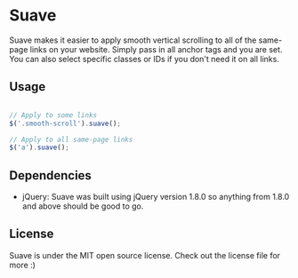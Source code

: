 Suave
=====

Suave makes it easier to apply smooth vertical scrolling to all of the same-page links on your website. Simply pass in all anchor tags and you are set. You can also select specific classes or IDs if you don't need it on all links.


## Usage

```javascript

// Apply to some links
$('.smooth-scroll').suave();

// Apply to all same-page links
$('a').suave();

```


## Dependencies

* jQuery: Suave was built using jQuery version 1.8.0 so anything from 1.8.0 and above should be good to go.


## License

Suave is under the MIT open source license. Check out the license file for more :)

